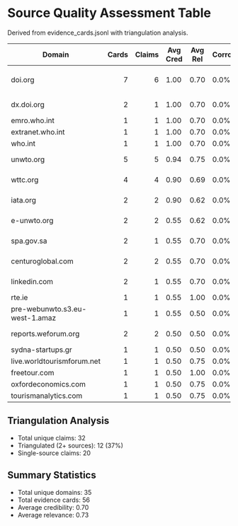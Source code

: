 # Source Quality Assessment Table

Derived from evidence_cards.jsonl with triangulation analysis.

| Domain | Cards | Claims | Avg Cred | Avg Rel | Corroboration | Providers |
|--------|------:|-------:|----------|---------|---------------|-----------|
| doi.org | 7 | 6 | 1.00 | 0.70 | 0.0% | serpapi, serper, tavily |
| dx.doi.org | 2 | 1 | 1.00 | 0.70 | 0.0% | serpapi, serper |
| emro.who.int | 1 | 1 | 1.00 | 0.70 | 0.0% | brave |
| extranet.who.int | 1 | 1 | 1.00 | 0.70 | 0.0% | brave |
| who.int | 1 | 1 | 1.00 | 0.70 | 0.0% | brave |
| unwto.org | 5 | 5 | 0.94 | 0.75 | 0.0% | tavily, brave |
| wttc.org | 4 | 4 | 0.90 | 0.69 | 0.0% | serpapi, tavily |
| iata.org | 2 | 2 | 0.90 | 0.62 | 0.0% | tavily, brave |
| e-unwto.org | 2 | 2 | 0.55 | 0.62 | 0.0% | serper, tavily |
| spa.gov.sa | 2 | 1 | 0.55 | 0.70 | 0.0% | serper, tavily |
| centuroglobal.com | 2 | 2 | 0.55 | 0.70 | 0.0% | serpapi, serper |
| linkedin.com | 2 | 1 | 0.55 | 0.70 | 0.0% | serpapi, serper |
| rte.ie | 1 | 1 | 0.55 | 1.00 | 0.0% | brave |
| pre-webunwto.s3.eu-west-1.amaz | 1 | 1 | 0.55 | 0.50 | 0.0% | serpapi |
| reports.weforum.org | 2 | 2 | 0.50 | 0.50 | 0.0% | serpapi, brave |
| sydna-startups.gr | 1 | 1 | 0.50 | 0.50 | 0.0% | tavily |
| live.worldtourismforum.net | 1 | 1 | 0.50 | 0.75 | 0.0% | tavily |
| freetour.com | 1 | 1 | 0.50 | 1.00 | 0.0% | tavily |
| oxfordeconomics.com | 1 | 1 | 0.50 | 0.75 | 0.0% | tavily |
| tourismanalytics.com | 1 | 1 | 0.50 | 0.75 | 0.0% | brave |

## Triangulation Analysis
- Total unique claims: 32
- Triangulated (2+ sources): 12 (37%)
- Single-source claims: 20

## Summary Statistics
- Total unique domains: 35
- Total evidence cards: 56
- Average credibility: 0.70
- Average relevance: 0.73